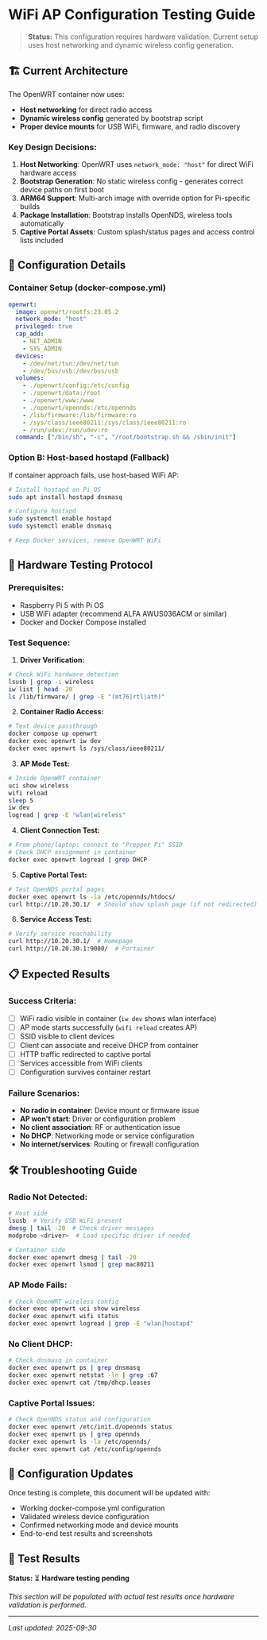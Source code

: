 # WiFi AP Configuration Testing Guide

> **Status:** This configuration requires hardware validation. Current setup uses host networking and dynamic wireless config generation.

## 🏗️ Current Architecture

The OpenWRT container now uses:
- **Host networking** for direct radio access  
- **Dynamic wireless config** generated by bootstrap script
- **Proper device mounts** for USB WiFi, firmware, and radio discovery

### **Key Design Decisions:**

1. **Host Networking**: OpenWRT uses `network_mode: "host"` for direct WiFi hardware access
2. **Bootstrap Generation**: No static wireless config - generates correct device paths on first boot
3. **ARM64 Support**: Multi-arch image with override option for Pi-specific builds
4. **Package Installation**: Bootstrap installs OpenNDS, wireless tools automatically
5. **Captive Portal Assets**: Custom splash/status pages and access control lists included

## 🔧 Configuration Details

### **Container Setup (docker-compose.yml)**

```yaml
openwrt:
  image: openwrt/rootfs:23.05.2
  network_mode: "host"
  privileged: true
  cap_add:
    - NET_ADMIN
    - SYS_ADMIN
  devices:
    - /dev/net/tun:/dev/net/tun
    - /dev/bus/usb:/dev/bus/usb
  volumes:
    - ./openwrt/config:/etc/config
    - ./openwrt/data:/root
    - ./openwrt/www:/www
    - ./openwrt/opennds:/etc/opennds
    - /lib/firmware:/lib/firmware:ro
    - /sys/class/ieee80211:/sys/class/ieee80211:ro
    - /run/udev:/run/udev:ro
  command: ["/bin/sh", "-c", "/root/bootstrap.sh && /sbin/init"]
```

### **Option B: Host-based hostapd (Fallback)**

If container approach fails, use host-based WiFi AP:

```bash
# Install hostapd on Pi OS
sudo apt install hostapd dnsmasq

# Configure hostapd
sudo systemctl enable hostapd
sudo systemctl enable dnsmasq

# Keep Docker services, remove OpenWRT WiFi
```

## 🧪 Hardware Testing Protocol

### **Prerequisites:**
- Raspberry Pi 5 with Pi OS
- USB WiFi adapter (recommend ALFA AWUS036ACM or similar)
- Docker and Docker Compose installed

### **Test Sequence:**

1. **Driver Verification:**
```bash
# Check WiFi hardware detection
lsusb | grep -i wireless
iw list | head -20
ls /lib/firmware/ | grep -E "(mt76|rtl|ath)"
```

2. **Container Radio Access:**
```bash
# Test device passthrough
docker compose up openwrt
docker exec openwrt iw dev
docker exec openwrt ls /sys/class/ieee80211/
```

3. **AP Mode Test:**
```bash
# Inside OpenWRT container
uci show wireless
wifi reload
sleep 5
iw dev
logread | grep -E "wlan|wireless"
```

4. **Client Connection Test:**
```bash
# From phone/laptop: connect to "Prepper Pi" SSID
# Check DHCP assignment in container
docker exec openwrt logread | grep DHCP
```

5. **Captive Portal Test:**
```bash
# Test OpenNDS portal pages
docker exec openwrt ls -la /etc/opennds/htdocs/
curl http://10.20.30.1/  # Should show splash page (if not redirected)
```

6. **Service Access Test:**
```bash
# Verify service reachability
curl http://10.20.30.1/  # Homepage
curl http://10.20.30.1:9000/  # Portainer
```

## 📋 Expected Results

### **Success Criteria:**
- [ ] WiFi radio visible in container (`iw dev` shows wlan interface)
- [ ] AP mode starts successfully (`wifi reload` creates AP)
- [ ] SSID visible to client devices
- [ ] Client can associate and receive DHCP from container
- [ ] HTTP traffic redirected to captive portal
- [ ] Services accessible from WiFi clients
- [ ] Configuration survives container restart

### **Failure Scenarios:**
- **No radio in container**: Device mount or firmware issue
- **AP won't start**: Driver or configuration problem  
- **No client association**: RF or authentication issue
- **No DHCP**: Networking mode or service configuration
- **No internet/services**: Routing or firewall configuration

## 🛠️ Troubleshooting Guide

### **Radio Not Detected:**
```bash
# Host side
lsusb  # Verify USB WiFi present
dmesg | tail -20  # Check driver messages
modprobe <driver>  # Load specific driver if needed

# Container side  
docker exec openwrt dmesg | tail -20
docker exec openwrt lsmod | grep mac80211
```

### **AP Mode Fails:**
```bash
# Check OpenWRT wireless config
docker exec openwrt uci show wireless
docker exec openwrt wifi status
docker exec openwrt logread | grep -E "wlan|hostapd"
```

### **No Client DHCP:**
```bash
# Check dnsmasq in container
docker exec openwrt ps | grep dnsmasq
docker exec openwrt netstat -ln | grep :67
docker exec openwrt cat /tmp/dhcp.leases
```

### **Captive Portal Issues:**
```bash
# Check OpenNDS status and configuration
docker exec openwrt /etc/init.d/opennds status
docker exec openwrt ps | grep opennds
docker exec openwrt ls -la /etc/opennds/
docker exec openwrt cat /etc/config/opennds
```

## 🔄 Configuration Updates

Once testing is complete, this document will be updated with:
- Working docker-compose.yml configuration
- Validated wireless device configuration  
- Confirmed networking mode and device mounts
- End-to-end test results and screenshots

## 📝 Test Results

**Status:** ⏳ **Hardware testing pending**

*This section will be populated with actual test results once hardware validation is performed.*

---

*Last updated: 2025-09-30*

